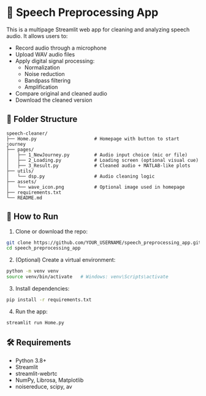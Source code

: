 # 🎤 Speech Preprocessing App

This is a multipage Streamlit web app for cleaning and analyzing speech audio. It allows users to:

- Record audio through a microphone
- Upload WAV audio files
- Apply digital signal processing:
  - Normalization
  - Noise reduction
  - Bandpass filtering
  - Amplification
- Compare original and cleaned audio
- Download the cleaned version

## 📁 Folder Structure

```
speech-cleaner/
├── Home.py                     # Homepage with button to start journey
├── pages/
│   ├── 1_NewJourney.py         # Audio input choice (mic or file)
│   ├── 2_Loading.py            # Loading screen (optional visual cue)
│   ├── 3_Result.py             # Cleaned audio + MATLAB-like plots
├── utils/
│   └── dsp.py                  # Audio cleaning logic
├── assets/
│   └── wave_icon.png           # Optional image used in homepage
├── requirements.txt
└── README.md

```

## 🚀 How to Run

1. Clone or download the repo:
```bash
git clone https://github.com/YOUR_USERNAME/speech_preprocessing_app.git
cd speech_preprocessing_app
```

2. (Optional) Create a virtual environment:
```bash
python -m venv venv
source venv/bin/activate   # Windows: venv\Scripts\activate
```

3. Install dependencies:
```bash
pip install -r requirements.txt
```

4. Run the app:
```bash
streamlit run Home.py
```

## 🛠 Requirements

- Python 3.8+
- Streamlit
- streamlit-webrtc
- NumPy, Librosa, Matplotlib
- noisereduce, scipy, av

